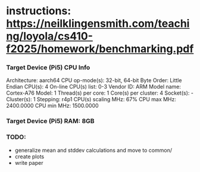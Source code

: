 # instructions: https://neilklingensmith.com/teaching/loyola/cs410-f2025/homework/benchmarking.pdf

### Target Device (Pi5) CPU Info
Architecture:             aarch64
  CPU op-mode(s):         32-bit, 64-bit
  Byte Order:             Little Endian
CPU(s):                   4
  On-line CPU(s) list:    0-3
Vendor ID:                ARM
  Model name:             Cortex-A76
    Model:                1
    Thread(s) per core:   1
    Core(s) per cluster:  4
    Socket(s):            -
    Cluster(s):           1
    Stepping:             r4p1
    CPU(s) scaling MHz:   67%
    CPU max MHz:          2400.0000
    CPU min MHz:          1500.0000

### Target Device (Pi5) RAM: 8GB

### TODO:
- generalize mean and stddev calculations and move to common/
- create plots
- write paper
